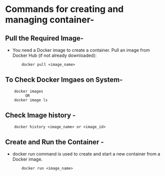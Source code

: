# Commands for creating and managing container-

## Pull the Required Image-
- You need a Docker image to create a container. Pull an image from Docker Hub (if not already downloaded):

          docker pull <image_name>
  
## To Check Docker Imgaes on System-

        docker images 
             OR
        docker image ls
## Check Image history -    

        docker history <image_name> or <image_id>
        

## Create and Run the Container -
- docker run command is used to create and start a new container from a Docker image.

          docker run <image_name>
  

